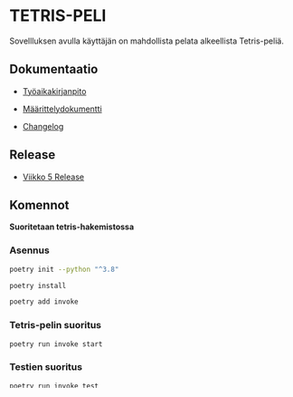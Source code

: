 # TETRIS-PELI

Sovellluksen avulla käyttäjän on mahdollista pelata alkeellista Tetris-peliä.

## Dokumentaatio

* [Työaikakirjanpito](tetris/dokumentaatio/tuntikirjanpito.md)

* [Määrittelydokumentti](tetris/dokumentaatio/maarittelydokumentti.md)

* [Changelog](tetris/dokumentaatio/changelog.md)

## Release

* [Viikko 5 Release](https://github.com/mkekola/Ohjelmistotekniikka/releases/tag/viikko5)

## Komennot

**Suoritetaan tetris-hakemistossa**

### Asennus

```bash
poetry init --python "^3.8"
```

```bash
poetry install
```

```bash
poetry add invoke
```

### Tetris-pelin suoritus

```bash
poetry run invoke start
```

### Testien suoritus

```bash
poetry run invoke test
```

### Testien kattavuus html

```bash
poetry run invoke coverage-report
```

### Pylint tarkastus

```bash
poetry run invoke lint
```
